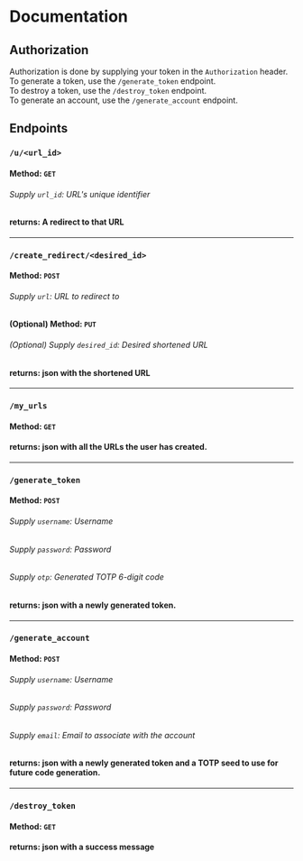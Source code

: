# Documentation

## Authorization
Authorization is done by supplying your token in the `Authorization` header.  
To generate a token, use the `/generate_token` endpoint.  
To destroy a token, use the `/destroy_token` endpoint.  
To generate an account, use the `/generate_account` endpoint.

## Endpoints

### `/u/<url_id>`
#### Method: `GET`
###### Supply `url_id`: URL's unique identifier
#### returns: A redirect to that URL

---

### `/create_redirect/<desired_id>`
#### Method: `POST` 
###### Supply `url`: URL to redirect to
#### (Optional) Method: `PUT`
###### (Optional) Supply `desired_id`: Desired shortened URL
#### returns: json with the shortened URL

---

### `/my_urls`
#### Method: `GET` 
#### returns: json with all the URLs the user has created.

---

### `/generate_token`
#### Method: `POST` 
###### Supply `username`: Username
###### Supply `password`: Password
###### Supply `otp`: Generated TOTP 6-digit code
#### returns: json with a newly generated token.

---

### `/generate_account`
#### Method: `POST` 
###### Supply `username`: Username
###### Supply `password`: Password
###### Supply `email`: Email to associate with the account
#### returns: json with a newly generated token and a TOTP seed to use for future code generation.

---

### `/destroy_token`
#### Method: `GET` 
#### returns: json with a success message
